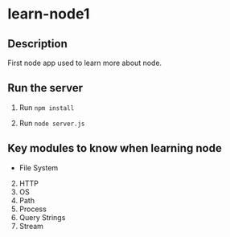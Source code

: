 # learn-node1
## Description

First node app used to learn more about node.

## Run the server
1. Run `npm install`

2. Run `node server.js`

## Key modules to know when learning node
* File System
2. HTTP
3. OS
4. Path
5. Process
6. Query Strings
7. Stream
